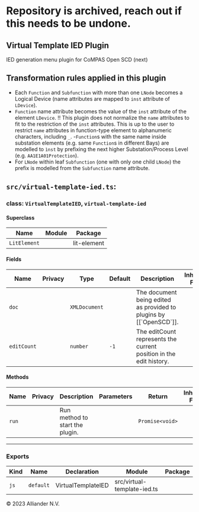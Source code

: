# Repository is archived, reach out if this needs to be undone.


## Virtual Template IED Plugin

IED generation menu plugin for CoMPAS Open SCD (next)

## Transformation rules applied in this plugin

- Each `Function` and `Subfunction` with more than one `LNode` becomes a Logical Device (name attributes are mapped to `inst` attribute of `LDevice`).
- `Function` name attribute becomes the value of the `inst` attribute of the element `LDevice`. !! This plugin does not normalize the `name` attributes to fit to the restriction of the `inst` attributes. This is up to the user to restrict `name` attributes in function-type element to alphanumeric characters, including `_`. -`Function`s with the same name inside substation elements (e.g. same `Function`s in different Bays) are modelled to `ìnst` by prefixing the next higher Substation/Process Level (e.g. `AA1E1A01Protection`).
- For `LNode` within leaf `Subfunction` (one with only one child `LNode`) the prefix is modelled from the `Subfunction` name attribute.


## `src/virtual-template-ied.ts`:

### class: `VirtualTemplateIED`, `virtual-template-ied`

#### Superclass

| Name         | Module | Package     |
| ------------ | ------ | ----------- |
| `LitElement` |        | lit-element |

#### Fields

| Name        | Privacy | Type          | Default | Description                                                            | Inherited From |
| ----------- | ------- | ------------- | ------- | ---------------------------------------------------------------------- | -------------- |
| `doc`       |         | `XMLDocument` |         | The document being edited as provided to plugins by \[\[\`OpenSCD\`]]. |                |
| `editCount` |         | `number`      | `-1`    | The editCount represents the current position in the edit history.     |                |

#### Methods

| Name  | Privacy | Description                     | Parameters | Return          | Inherited From |
| ----- | ------- | ------------------------------- | ---------- | --------------- | -------------- |
| `run` |         | Run method to start the plugin. |            | `Promise<void>` |                |

<hr/>

### Exports

| Kind | Name      | Declaration        | Module                      | Package |
| ---- | --------- | ------------------ | --------------------------- | ------- |
| `js` | `default` | VirtualTemplateIED | src/virtual-template-ied.ts |         |


&copy; 2023 Alliander N.V.
